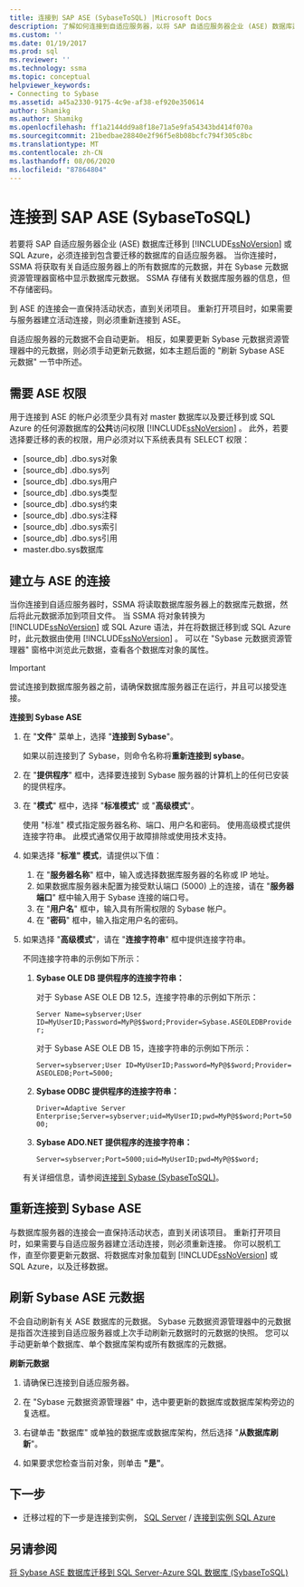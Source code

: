 ```yaml
---
title: 连接到 SAP ASE (SybaseToSQL) |Microsoft Docs
description: 了解如何连接到自适应服务器，以将 SAP 自适应服务器企业 (ASE) 数据库迁移到 SQL Server 或 Azure SQL 数据库。
ms.custom: ''
ms.date: 01/19/2017
ms.prod: sql
ms.reviewer: ''
ms.technology: ssma
ms.topic: conceptual
helpviewer_keywords:
- Connecting to Sybase
ms.assetid: a45a2330-9175-4c9e-af38-ef920e350614
author: Shamikg
ms.author: Shamikg
ms.openlocfilehash: ff1a2144dd9a8f18e71a5e9fa54343bd414f070a
ms.sourcegitcommit: 21bedbae28840e2f96f5e8b08bcfc794f305c8bc
ms.translationtype: MT
ms.contentlocale: zh-CN
ms.lasthandoff: 08/06/2020
ms.locfileid: "87864804"
---
```

# <a name="connecting-to-sap-ase-sybasetosql"></a>连接到 SAP ASE (SybaseToSQL) 

若要将 SAP 自适应服务器企业 (ASE) 数据库迁移到 [!INCLUDE[ssNoVersion](../../includes/ssnoversion-md.md)] 或 SQL Azure，必须连接到包含要迁移的数据库的自适应服务器。 当你连接时，SSMA 将获取有关自适应服务器上的所有数据库的元数据，并在 Sybase 元数据资源管理器窗格中显示数据库元数据。 SSMA 存储有关数据库服务器的信息，但不存储密码。  
  
到 ASE 的连接会一直保持活动状态，直到关闭项目。 重新打开项目时，如果需要与服务器建立活动连接，则必须重新连接到 ASE。  
  
自适应服务器的元数据不会自动更新。 相反，如果要更新 Sybase 元数据资源管理器中的元数据，则必须手动更新元数据，如本主题后面的 "刷新 Sybase ASE 元数据" 一节中所述。  
  
## <a name="required-ase-permissions"></a>需要 ASE 权限

用于连接到 ASE 的帐户必须至少具有对 master 数据库以及要迁移到或 SQL Azure 的任何源数据库的**公共**访问权限 [!INCLUDE[ssNoVersion](../../includes/ssnoversion-md.md)] 。 此外，若要选择要迁移的表的权限，用户必须对以下系统表具有 SELECT 权限：  
  
- [source_db] .dbo.sys对象  
- [source_db] .dbo.sys列  
- [source_db] .dbo.sys用户  
- [source_db] .dbo.sys类型  
- [source_db] .dbo.sys约束  
- [source_db] .dbo.sys注释  
- [source_db] .dbo.sys索引  
- [source_db] .dbo.sys引用  
- master.dbo.sys数据库  
  
## <a name="establishing-a-connection-to-ase"></a>建立与 ASE 的连接

当你连接到自适应服务器时，SSMA 将读取数据库服务器上的数据库元数据，然后将此元数据添加到项目文件。 当 SSMA 将对象转换为 [!INCLUDE[ssNoVersion](../../includes/ssnoversion-md.md)] 或 SQL Azure 语法，并在将数据迁移到或 SQL Azure 时，此元数据由使用 [!INCLUDE[ssNoVersion](../../includes/ssnoversion-md.md)] 。 可以在 "Sybase 元数据资源管理器" 窗格中浏览此元数据，查看各个数据库对象的属性。  
  
> [!IMPORTANT]  
> 尝试连接到数据库服务器之前，请确保数据库服务器正在运行，并且可以接受连接。  
  
**连接到 Sybase ASE**
  
1. 在 "**文件**" 菜单上，选择 "**连接到 Sybase**"。  
  
   如果以前连接到了 Sybase，则命令名称将**重新连接到 sybase**。  
  
2. 在 "**提供程序**" 框中，选择要连接到 Sybase 服务器的计算机上的任何已安装的提供程序。  
  
3. 在 "**模式**" 框中，选择 "**标准模式**" 或 "**高级模式**"。  
  
   使用 "标准" 模式指定服务器名称、端口、用户名和密码。 使用高级模式提供连接字符串。 此模式通常仅用于故障排除或使用技术支持。  
  
4. 如果选择 "**标准" 模式**，请提供以下值：  
  
    1. 在 "**服务器名称**" 框中，输入或选择数据库服务器的名称或 IP 地址。  
    2. 如果数据库服务器未配置为接受默认端口 (5000) 上的连接，请在 "**服务器端口**" 框中输入用于 Sybase 连接的端口号。  
    3. 在 "**用户名**" 框中，输入具有所需权限的 Sybase 帐户。  
    4. 在 "**密码**" 框中，输入指定用户名的密码。  
  
5. 如果选择 "**高级模式**"，请在 "**连接字符串**" 框中提供连接字符串。  
  
    不同连接字符串的示例如下所示：  
  
    1. **Sybase OLE DB 提供程序的连接字符串：**  
  
        对于 Sybase ASE OLE DB 12.5，连接字符串的示例如下所示：  
  
        `Server Name=sybserver;User ID=MyUserID;Password=MyP@$$word;Provider=Sybase.ASEOLEDBProvider;`  
  
        对于 Sybase ASE OLE DB 15，连接字符串的示例如下所示：  
  
        `Server=sybserver;User ID=MyUserID;Password=MyP@$$word;Provider= ASEOLEDB;Port=5000;`  
  
    2. **Sybase ODBC 提供程序的连接字符串：**  
  
       `Driver=Adaptive Server Enterprise;Server=sybserver;uid=MyUserID;pwd=MyP@$$word;Port=5000;`  
  
    3. **Sybase ADO.NET 提供程序的连接字符串：**  
  
       `Server=sybserver;Port=5000;uid=MyUserID;pwd=MyP@$$word;`  
  
    有关详细信息，请参阅[连接到 Sybase &#40;SybaseToSQL&#41;](../../ssma/sybase/connect-to-sybase-sybasetosql.md)。  
  
## <a name="reconnecting-to-sybase-ase"></a>重新连接到 Sybase ASE

与数据库服务器的连接会一直保持活动状态，直到关闭该项目。 重新打开项目时，如果需要与自适应服务器建立活动连接，则必须重新连接。 你可以脱机工作，直至你要更新元数据、将数据库对象加载到 [!INCLUDE[ssNoVersion](../../includes/ssnoversion-md.md)] 或 SQL Azure，以及迁移数据。  
  
## <a name="refreshing-sybase-ase-metadata"></a>刷新 Sybase ASE 元数据

不会自动刷新有关 ASE 数据库的元数据。 Sybase 元数据资源管理器中的元数据是指首次连接到自适应服务器或上次手动刷新元数据时的元数据的快照。 您可以手动更新单个数据库、单个数据库架构或所有数据库的元数据。  
  
**刷新元数据**
  
1. 请确保已连接到自适应服务器。  
  
2. 在 "Sybase 元数据资源管理器" 中，选中要更新的数据库或数据库架构旁边的复选框。  
  
3. 右键单击 "数据库" 或单独的数据库或数据库架构，然后选择 "**从数据库刷新**"。  
  
4. 如果要求您检查当前对象，则单击 **"是"**。  
  
## <a name="next-step"></a>下一步  
  
- 迁移过程的下一步是连接到实例， [SQL Server](connecting-to-sql-server-sybasetosql.md)  /  [连接到实例 SQL Azure](connecting-to-azure-sql-db-sybasetosql.md)  
  
## <a name="see-also"></a>另请参阅

[将 Sybase ASE 数据库迁移到 SQL Server-Azure SQL 数据库 &#40;SybaseToSQL&#41;](../../ssma/sybase/migrating-sybase-ase-databases-to-sql-server-azure-sql-db-sybasetosql.md)  
